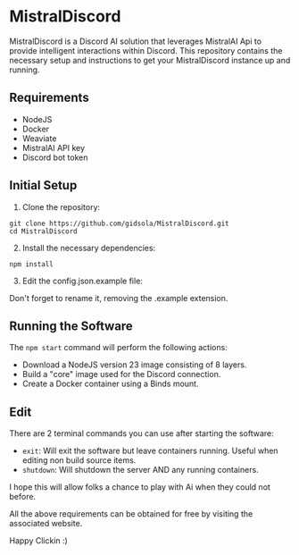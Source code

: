 # MistralDiscord

MistralDiscord is a Discord AI solution that leverages MistralAI Api to provide intelligent interactions within Discord. This repository contains the necessary setup and instructions to get your MistralDiscord instance up and running.

## Requirements

- NodeJS
- Docker
- Weaviate
- MistralAI API key
- Discord bot token

## Initial Setup

1. Clone the repository:
   
`git clone https://github.com/gidsola/MistralDiscord.git`  
`cd MistralDiscord`
   
2. Install the necessary dependencies:
   
`npm install`

3. Edit the config.json.example file:

Don't forget to rename it, removing the .example extension.
   
## Running the Software

The `npm start` command will perform the following actions:
 - Download a NodeJS version 23 image consisting of 8 layers.
 - Build a "core" image used for the Discord connection.
 - Create a Docker container using a Binds mount.

 ## Edit
  There are 2 terminal commands you can use after starting the software:
   - `exit`: Will exit the software but leave containers running. Useful when editing non build source items.
   - `shutdown`: Will shutdown the server AND any running containers.




I hope this will allow folks a chance to play with Ai when they could not before.

All the above requirements can be obtained for free by visiting the associated website.

Happy Clickin :)
